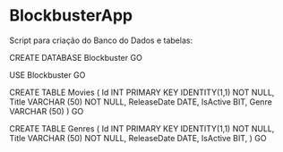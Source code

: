 # BlockbusterApp

Script para criação do Banco do Dados e tabelas:

CREATE DATABASE Blockbuster
GO

USE Blockbuster
GO

CREATE TABLE Movies (
Id INT PRIMARY KEY IDENTITY(1,1) NOT NULL,
Title VARCHAR (50) NOT NULL,
ReleaseDate DATE,
IsActive BIT,
Genre VARCHAR (50)
)
GO

CREATE TABLE Genres (
Id INT PRIMARY KEY IDENTITY(1,1) NOT NULL,
Title VARCHAR (50) NOT NULL,
ReleaseDate DATE,
IsActive BIT,
)
GO
